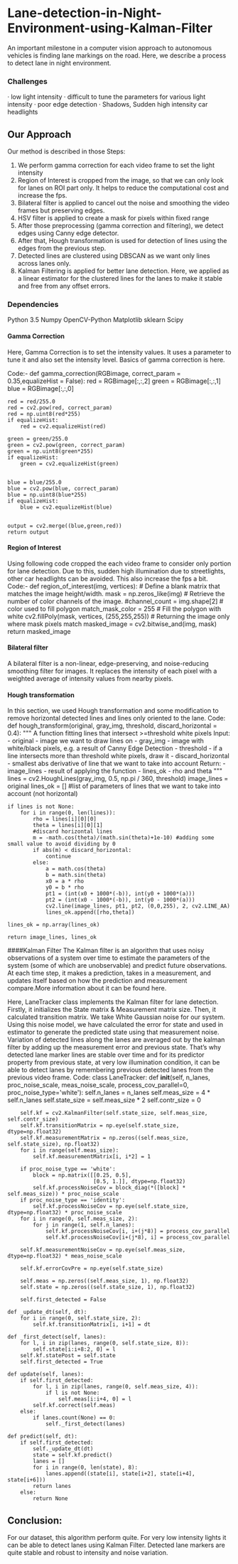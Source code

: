 # Lane-detection-in-Night-Environment-using-Kalman-Filter

An important milestone in a computer vision approach to autonomous vehicles is finding lane markings on the road. Here, we describe a process to detect lane in night environment.

### Challenges
· low light intensity
· difficult to tune the parameters for various light intensity
· poor edge detection
· Shadows, Sudden high intensity car headlights

## Our Approach
Our method is described in those Steps:
1. We perform gamma correction for each video frame to set the light intensity
2. Region of Interest is cropped from the image, so that we can only look for lanes on ROI part only. It helps to reduce the computational cost and increase the fps.
3. Bilateral filter is applied to cancel out the noise and smoothing the video frames but preserving edges.
4. HSV filter is applied to create a mask for pixels within fixed range
5. After those preprocessing (gamma correction and filtering), we detect edges using Canny edge detector.
6. After that, Hough transformation is used for detection of lines using the edges from the previous step.
7. Detected lines are clustered using DBSCAN as we want only lines across lanes only.
8. Kalman Filtering is applied for better lane detection. Here, we applied as a linear estimator for the clustered lines for the lanes to make it stable and free from any offset errors.  

### Dependencies
Python 3.5
Numpy
OpenCV-Python
Matplotlib
sklearn
Scipy

#### Gamma Correction
Here, Gamma Correction is to set the intensity values. It uses a parameter to tune it and also set the intensity level. Basics of gamma correction is here.
 
Code:-
def gamma_correction(RGBimage, correct_param = 0.35,equalizeHist = False):
    red = RGBimage[:,:,2]
    green = RGBimage[:,:,1]
    blue = RGBimage[:,:,0]
    
    red = red/255.0
    red = cv2.pow(red, correct_param)
    red = np.uint8(red*255)
    if equalizeHist:
        red = cv2.equalizeHist(red)
    
    green = green/255.0
    green = cv2.pow(green, correct_param)
    green = np.uint8(green*255)
    if equalizeHist:
        green = cv2.equalizeHist(green)
        
    
    blue = blue/255.0
    blue = cv2.pow(blue, correct_param)
    blue = np.uint8(blue*255)
    if equalizeHist:
        blue = cv2.equalizeHist(blue)
    
 
    output = cv2.merge((blue,green,red))
    return output
 
#### Region of Interest
Using following code cropped the each video frame to consider only portion for lane detection. Due to this, sudden high illumination due to streetlights, other car headlights can be avoided. This also increase the fps a bit.  
Code:-
def region_of_interest(img, vertices):
    # Define a blank matrix that matches the image height/width.
    mask = np.zeros_like(img)
    # Retrieve the number of color channels of the image.
    #channel_count = img.shape[2]
    # color used to fill polygon
    match_mask_color = 255
    # Fill the polygon with white
    cv2.fillPoly(mask, vertices, (255,255,255))
    # Returning the image only where mask pixels match
    masked_image = cv2.bitwise_and(img, mask)
    return masked_image
 

#### Bilateral filter
A bilateral filter is a non-linear, edge-preserving, and noise-reducing smoothing filter for images. It replaces the intensity of each pixel with a weighted average of intensity values from nearby pixels.

#### Hough transformation
In this section, we used Hough transformation and some modification to remove horizontal detected lines and lines only oriented to the lane.
Code:
def hough_transform(original, gray_img, threshold, discard_horizontal = 0.4):
    """
    A function fitting lines that intersect >=threshold white pixels
    Input:
    - original - image we want to draw lines on
    - gray_img - image with white/black pixels, e.g. a result of Canny Edge Detection
    - threshold - if a line intersects more than threshold white pixels, draw it
    - discard_horizontal - smallest abs derivative of line that we want to take into account
    Return:
    - image_lines - result of applying the function
    - lines_ok - rho and theta
    """
    lines = cv2.HoughLines(gray_img, 0.5, np.pi / 360, threshold)
    image_lines = original
    lines_ok = [] #list of parameters of lines that we want to take into account (not horizontal)
            
    if lines is not None:
        for i in range(0, len(lines)):
            rho = lines[i][0][0]
            theta = lines[i][0][1]
            #discard horizontal lines
            m = -math.cos(theta)/(math.sin(theta)+1e-10) #adding some small value to avoid dividing by 0
            if abs(m) < discard_horizontal:
                continue
            else:
                a = math.cos(theta)
                b = math.sin(theta)
                x0 = a * rho
                y0 = b * rho
                pt1 = (int(x0 + 1000*(-b)), int(y0 + 1000*(a)))
                pt2 = (int(x0 - 1000*(-b)), int(y0 - 1000*(a)))
                cv2.line(image_lines, pt1, pt2, (0,0,255), 2, cv2.LINE_AA)
                lines_ok.append([rho,theta])
        
    lines_ok = np.array(lines_ok)
                    
    return image_lines, lines_ok
  
####Kalman Filter
The Kalman filter is an algorithm that uses noisy observations of a system over time to estimate the parameters of the system (some of which are unobservable) and predict future observations. At each time step, it makes a prediction, takes in a measurement, and updates itself based on how the prediction and measurement compare.More information about it can be found here.

Here, LaneTracker class implements the Kalman filter for lane detection. Firstly, it initializes the State matrix & Measurement matrix size. Then, it calculated transition matrix. We take White Gaussian noise for our system. Using this noise model, we have calculated the error for state and used in estimator to generate the predicted state using that measurement noise. Variation of detected lines along the lanes are averaged out by the kalman filter by adding up the measurement error and previous state. That’s why detected lane marker lines are stable over time and for its predictor property from previous state,  at very low illumination condition, it can be able to detect lanes by remembering previous detected lanes from the previous video frame.
Code:
class LaneTracker: 
    def __init__(self, n_lanes, proc_noise_scale, meas_noise_scale, process_cov_parallel=0, proc_noise_type='white'):
        self.n_lanes = n_lanes
        self.meas_size = 4 * self.n_lanes
        self.state_size = self.meas_size * 2
        self.contr_size = 0
 
        self.kf = cv2.KalmanFilter(self.state_size, self.meas_size, self.contr_size)
        self.kf.transitionMatrix = np.eye(self.state_size, dtype=np.float32)
        self.kf.measurementMatrix = np.zeros((self.meas_size, self.state_size), np.float32)
        for i in range(self.meas_size):
            self.kf.measurementMatrix[i, i*2] = 1
 
        if proc_noise_type == 'white':
            block = np.matrix([[0.25, 0.5],
                               [0.5, 1.]], dtype=np.float32)
            self.kf.processNoiseCov = block_diag(*([block] * self.meas_size)) * proc_noise_scale
        if proc_noise_type == 'identity':
            self.kf.processNoiseCov = np.eye(self.state_size, dtype=np.float32) * proc_noise_scale
        for i in range(0, self.meas_size, 2):
            for j in range(1, self.n_lanes):
                self.kf.processNoiseCov[i, i+(j*8)] = process_cov_parallel
                self.kf.processNoiseCov[i+(j*8), i] = process_cov_parallel
 
        self.kf.measurementNoiseCov = np.eye(self.meas_size, dtype=np.float32) * meas_noise_scale
 
        self.kf.errorCovPre = np.eye(self.state_size)
 
        self.meas = np.zeros((self.meas_size, 1), np.float32)
        self.state = np.zeros((self.state_size, 1), np.float32)
 
        self.first_detected = False
 
    def _update_dt(self, dt):
        for i in range(0, self.state_size, 2):
            self.kf.transitionMatrix[i, i+1] = dt
 
    def _first_detect(self, lanes):
        for l, i in zip(lanes, range(0, self.state_size, 8)):
            self.state[i:i+8:2, 0] = l
        self.kf.statePost = self.state
        self.first_detected = True
 
    def update(self, lanes):
        if self.first_detected:
            for l, i in zip(lanes, range(0, self.meas_size, 4)):
                if l is not None:
                    self.meas[i:i+4, 0] = l
            self.kf.correct(self.meas)
        else:
            if lanes.count(None) == 0:
                self._first_detect(lanes)
 
    def predict(self, dt):
        if self.first_detected:
            self._update_dt(dt)
            state = self.kf.predict()
            lanes = []
            for i in range(0, len(state), 8):
                lanes.append((state[i], state[i+2], state[i+4], state[i+6]))
            return lanes
        else:
            return None
 
 
## Conclusion:
For our dataset, this algorithm perform quite. For very low intensity lights it can be able to detect lanes using Kalman Filter. Detected lane markers are quite stable and robust to intensity and noise variation.
 
                                                             
